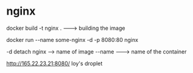 # nginx

docker build -t nginx .   ---> building the image  

docker run --name some-nginx -d -p 8080:80 nginx

-d detach
nginx --> name of image
--name ---> name of the container

http://165.22.23.21:8080/   loy's droplet
